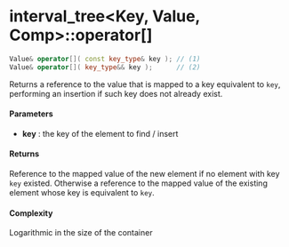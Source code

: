 # interval_tree<Key, Value, Comp>::operator[]

```cpp
Value& operator[]( const key_type& key ); // (1)
Value& operator[]( key_type&& key );      // (2)
```

Returns a reference to the value that is mapped to a key equivalent to `key`, performing an insertion if such key does not already exist.

#### Parameters

- **key** : the key of the element to find / insert

#### Returns

Reference to the mapped value of the new element if no element with key `key` existed. Otherwise a reference to the mapped value of the existing element whose key is equivalent to `key`.

#### Complexity

Logarithmic in the size of the container